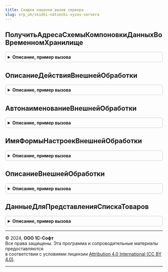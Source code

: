 ```yaml
---
title: Скидки наценки вызов сервера
slug: erp_uh/skidki-natsenki-vyzov-servera
---
```



## ПолучитьАдресаСхемыКомпоновкиДанныхВоВременномХранилище
<details style="margin: 1em 0; padding: 0.5em; border: 1px solid #ccc; border-radius: 6px;">

<summary style="font-weight: bold; cursor: pointer;">Описание, пример вызова</summary>

```bsl

// Получить адреса схемы компоновки данных во временном хранилище
//
// Параметры:
//  Форма - ФормаКлиентскогоПриложения - Форма, содержит в том числе:
//  	* Объект - ДокументОбъект - Документ
//  Имя - Строка - Имя схемы.
//
// Возвращаемое значение:
//  Структура - адреса схемы компоновки данных во временном хранилище.
//
Функция ПолучитьАдресаСхемыКомпоновкиДанныхВоВременномХранилище(Форма, Имя) Экспорт
```

Пример вызова
```bsl
Результат = СкидкиНаценкиВызовСервера.ПолучитьАдресаСхемыКомпоновкиДанныхВоВременномХранилище(Форма, Имя) 
```
</details>

## ОписаниеДействияВнешнейОбработки
<details style="margin: 1em 0; padding: 0.5em; border: 1px solid #ccc; border-radius: 6px;">

<summary style="font-weight: bold; cursor: pointer;">Описание, пример вызова</summary>

```bsl

// Описание действия внешней обработки
//
// Параметры:
//  ВнешняяОбработка - ВнешняяОбработка - Объект подключенной обработки.
//  АдресНастроекВнешнейОбработки - Строка - Адрес настроек во временном хранилище.
//
// Возвращаемое значение:
//  Строка - Описание действия внешней обработки.
//
Функция ОписаниеДействияВнешнейОбработки(ВнешняяОбработка, АдресНастроекВнешнейОбработки) Экспорт
```

Пример вызова
```bsl
Результат = СкидкиНаценкиВызовСервера.ОписаниеДействияВнешнейОбработки(ВнешняяОбработка, АдресНастроекВнешнейОбработки) 
```
</details>

## АвтонаименованиеВнешнейОбработки
<details style="margin: 1em 0; padding: 0.5em; border: 1px solid #ccc; border-radius: 6px;">

<summary style="font-weight: bold; cursor: pointer;">Описание, пример вызова</summary>

```bsl

// Автонаименование внешней обработки
//
// Параметры:
//  ВнешняяОбработка - ВнешняяОбработка - Объект подключенной обработки.
//  АдресНастроекВнешнейОбработки - Строка - Адрес настроек во временном хранилище.
//
// Возвращаемое значение:
//  Строка - Наименование
//
Функция АвтонаименованиеВнешнейОбработки(ВнешняяОбработка, АдресНастроекВнешнейОбработки) Экспорт
```

Пример вызова
```bsl
Результат = СкидкиНаценкиВызовСервера.АвтонаименованиеВнешнейОбработки(ВнешняяОбработка, АдресНастроекВнешнейОбработки) 
```
</details>

## ИмяФормыНастроекВнешнейОбработки
<details style="margin: 1em 0; padding: 0.5em; border: 1px solid #ccc; border-radius: 6px;">

<summary style="font-weight: bold; cursor: pointer;">Описание, пример вызова</summary>

```bsl

// Имя формы настроек внешней обработки
//
// Параметры:
//  ВнешняяОбработка - ВнешняяОбработка - Объект подключенной обработки.
//  АдресНастроекВнешнейОбработки - Строка - Адрес настроек во временном хранилище.
//
// Возвращаемое значение:
//  Строка - Имя формы настроек внешней обработки.
//
Функция ИмяФормыНастроекВнешнейОбработки(ВнешняяОбработка, АдресНастроекВнешнейОбработки) Экспорт
```

Пример вызова
```bsl
Результат = СкидкиНаценкиВызовСервера.ИмяФормыНастроекВнешнейОбработки(ВнешняяОбработка, АдресНастроекВнешнейОбработки) 
```
</details>

## ОписаниеВнешнейОбработки
<details style="margin: 1em 0; padding: 0.5em; border: 1px solid #ccc; border-radius: 6px;">

<summary style="font-weight: bold; cursor: pointer;">Описание, пример вызова</summary>

```bsl

// Описание внешней обработки
//
// Параметры:
//  ВнешняяОбработка - ВнешняяОбработка - Объект подключенной обработки.
//  АдресНастроекВнешнейОбработки - Строка - Адрес настроек во временном хранилище.
//
// Возвращаемое значение:
//  Структура - Описание внешней обработки.
//
Функция ОписаниеВнешнейОбработки(ВнешняяОбработка, АдресНастроекВнешнейОбработки) Экспорт
```

Пример вызова
```bsl
Результат = СкидкиНаценкиВызовСервера.ОписаниеВнешнейОбработки(ВнешняяОбработка, АдресНастроекВнешнейОбработки) 
```
</details>

## ДанныеДляПредставленияСпискаТоваров
<details style="margin: 1em 0; padding: 0.5em; border: 1px solid #ccc; border-radius: 6px;">

<summary style="font-weight: bold; cursor: pointer;">Описание, пример вызова</summary>

```bsl

// Данные для представления списка товаров
//
// Параметры:
//  Ссылка - СправочникСсылка.СкидкиНаценки - Скидка (наценка).
//
// Возвращаемое значение:
//  Структура - Данные для представления списка товаров.
//
Функция ДанныеДляПредставленияСпискаТоваров(Ссылка) Экспорт
```

Пример вызова
```bsl
Результат = СкидкиНаценкиВызовСервера.ДанныеДляПредставленияСпискаТоваров(Ссылка) 
```
</details>

---

© 2024, **ООО 1С-Софт**  
Все права защищены. Эта программа и сопроводительные материалы предоставляются  
в соответствии с условиями лицензии [Attribution 4.0 International (CC BY 4.0)](https://creativecommons.org/licenses/by/4.0/legalcode).

---
